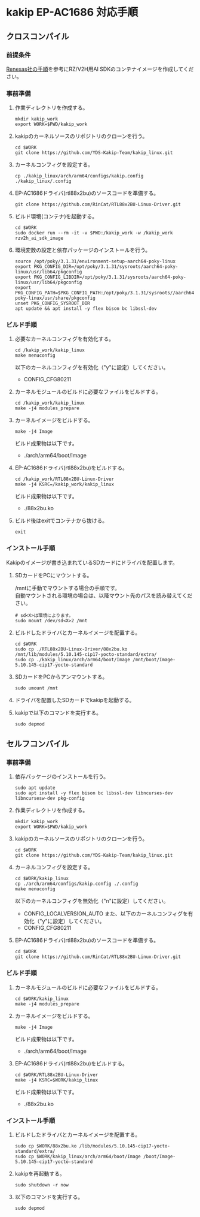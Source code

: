 # kakip EP-AC1686 対応手順

## クロスコンパイル

### 前提条件

[Renesas社の手順](https://renesas-rz.github.io/rzv_ai_sdk/5.00/getting_started.html)を参考にRZ/V2H用AI SDKのコンテナイメージを作成してください。

### 事前準備

1. 作業ディレクトリを作成する。
    ```
    mkdir kakip_work
    export WORK=$PWD/kakip_work
    ```
2. kakipのカーネルソースのリポジトリのクローンを行う。
    ```
    cd $WORK
    git clone https://github.com/YDS-Kakip-Team/kakip_linux.git
    ```

3. カーネルコンフィグを設定する。
    ```
    cp ./kakip_linux/arch/arm64/configs/kakip.config ./kakip_linux/.config
    ```

4. EP-AC1686ドライバ(rtl88x2bu)のソースコードを準備する。
    ```
    git clone https://github.com/RinCat/RTL88x2BU-Linux-Driver.git
    ```

5. ビルド環境(コンテナ)を起動する。
    ```
    cd $WORK
    sudo docker run --rm -it -v $PWD:/kakip_work -w /kakip_work rzv2h_ai_sdk_image
    ```

6. 環境変数の設定と依存パッケージのインストールを行う。
    ```
    source /opt/poky/3.1.31/environment-setup-aarch64-poky-linux
    export PKG_CONFIG_DIR=/opt/poky/3.1.31/sysroots/aarch64-poky-linux/usr/lib64/pkgconfig
    export PKG_CONFIG_LIBDIR=/opt/poky/3.1.31/sysroots/aarch64-poky-linux/usr/lib64/pkgconfig
    export PKG_CONFIG_PATH=$PKG_CONFIG_PATH:/opt/poky/3.1.31/sysroots//aarch64-poky-linux/usr/share/pkgconfig
    unset PKG_CONFIG_SYSROOT_DIR
    apt update && apt install -y flex bison bc libssl-dev
    ```

### ビルド手順

1. 必要なカーネルコンフィグを有効化する。
    ```
    cd /kakip_work/kakip_linux
    make menuconfig
    ```
    以下のカーネルコンフィグを有効化（"y"に設定）してください。
    - CONFIG_CFG80211

2. カーネルモジュールのビルドに必要なファイルをビルドする。
    ```
    cd /kakip_work/kakip_linux
    make -j4 modules_prepare
    ```

3. カーネルイメージをビルドする。
    ```
    make -j4 Image
    ```
    ビルド成果物は以下です。
    - ./arch/arm64/boot/Image

4. EP-AC1686ドライバ(rtl88x2bu)をビルドする。
    ```
    cd /kakip_work/RTL88x2BU-Linux-Driver
    make -j4 KSRC=/kakip_work/kakip_linux
    ```
    ビルド成果物は以下です。
    - ./88x2bu.ko

5. ビルド後はexitでコンテナから抜ける。
    ```
    exit
    ```

### インストール手順

Kakipのイメージが書き込まれているSDカードにドライバを配置します。
1. SDカードをPCにマウントする。

    /mntに手動でマウントする場合の手順です。  
    自動マウントされる環境の場合は、以降マウント先のパスを読み替えてください。

    ```
    # sd<X>は環境によります。
    sudo mount /dev/sd<X>2 /mnt
    ```

2. ビルドしたドライバとカーネルイメージを配置する。
    ```
    cd $WORK
    sudo cp ./RTL88x2BU-Linux-Driver/88x2bu.ko /mnt/lib/modules/5.10.145-cip17-yocto-standard/extra/
    sudo cp ./kakip_linux/arch/arm64/boot/Image /mnt/boot/Image-5.10.145-cip17-yocto-standard
    ```

3. SDカードをPCからアンマウントする。
    ```
    sudo umount /mnt
    ```

4. ドライバを配置したSDカードでkakipを起動する。

5. kakipで以下のコマンドを実行する。
    ```
    sudo depmod
    ```

## セルフコンパイル

### 事前準備

1. 依存パッケージのインストールを行う。
    ```
    sudo apt update
    sudo apt install -y flex bison bc libssl-dev libncurses-dev libncursesw-dev pkg-config
    ```

1. 作業ディレクトリを作成する。
    ```
    mkdir kakip_work
    export WORK=$PWD/kakip_work
    ```

2. kakipのカーネルソースのリポジトリのクローンを行う。
    ```
    cd $WORK
    git clone https://github.com/YDS-Kakip-Team/kakip_linux.git
    ```

3. カーネルコンフィグを設定する。
    ```
    cd $WORK/kakip_linux
    cp ./arch/arm64/configs/kakip.config ./.config
    make menuconfig
    ```
    以下のカーネルコンフィグを無効化（"n"に設定）してください。
    - CONFIG_LOCALVERSION_AUTO
    また、以下のカーネルコンフィグを有効化（"y"に設定）してください。
    - CONFIG_CFG80211

4. EP-AC1686ドライバ(rtl88x2bu)のソースコードを準備する。
    ```
    cd $WORK
    git clone https://github.com/RinCat/RTL88x2BU-Linux-Driver.git
    ```

### ビルド手順

1. カーネルモジュールのビルドに必要なファイルをビルドする。
    ```
    cd $WORK/kakip_linux
    make -j4 modules_prepare
    ```

2. カーネルイメージをビルドする。
    ```
    make -j4 Image
    ```
    ビルド成果物は以下です。
    - ./arch/arm64/boot/Image

3. EP-AC1686ドライバ(rtl88x2bu)をビルドする。
    ```
    cd $WORK/RTL88x2BU-Linux-Driver
    make -j4 KSRC=$WORK/kakip_linux
    ```
    ビルド成果物は以下です。
    - ./88x2bu.ko

### インストール手順

1. ビルドしたドライバとカーネルイメージを配置する。
    ```
    sudo cp $WORK/88x2bu.ko /lib/modules/5.10.145-cip17-yocto-standard/extra/
    sudo cp $WORK/kakip_linux/arch/arm64/boot/Image /boot/Image-5.10.145-cip17-yocto-standard
    ```

2. kakipを再起動する。
    ```
    sudo shutdown -r now
    ```

3. 以下のコマンドを実行する。
    ```
    sudo depmod
    ```